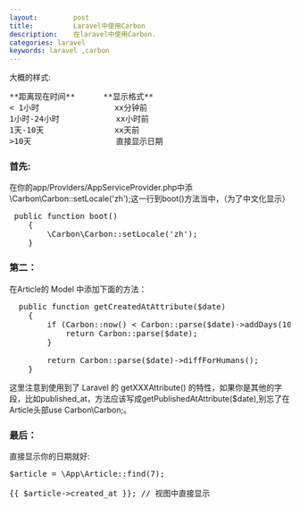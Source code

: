 ```yaml
---
layout:         post
title:          Laravel中使用Carbon
description:    在laravel中使用Carbon.
categories: laravel
keywords: laravel ,carbon
--- 
```

 
大概的样式:

<pre class="html" name="colorcode">
**距离现在时间**      **显示格式**
< 1小时                xx分钟前
1小时-24小时            xx小时前 
1天-10天               xx天前
>10天                  直接显示日期
</pre>

### 首先: ###

在你的app/Providers/AppServiceProvider.php中添 \Carbon\Carbon::setLocale('zh');这一行到boot()方法当中，（为了中文化显示）

<pre class="html" name="colorcode">
 public function boot()
    {
        \Carbon\Carbon::setLocale('zh');
    }
</pre>

### 第二： ###

在Article的 Model 中添加下面的方法：

<pre class="js" name="colorcode">
  public function getCreatedAtAttribute($date)
    {
        if (Carbon::now() < Carbon::parse($date)->addDays(10)) {
            return Carbon::parse($date);
        }

        return Carbon::parse($date)->diffForHumans();
    }
</pre>

这里注意到使用到了 Laravel 的 getXXXAttribute() 的特性，如果你是其他的字段，比如published_at，方法应该写成getPublishedAtAttribute($date),别忘了在Article头部use Carbon\Carbon;。

### 最后： ###

直接显示你的日期就好:

<pre class="js" name="colorcode">
$article = \App\Article::find(7);

{{ $article->created_at }}; // 视图中直接显示
</pre>


